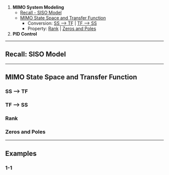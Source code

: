 
1. **MIMO System Modeling**
	+ [Recall - SISO Model](#Recall%20-%20SISO%20Model)
	+ [MIMO State Space and Transfer Function](#MIMO%20State%20Space%20and%20Transfer%20Function)
		+ Conversion: [SS --> TF](#SS%20-->%20TF) | [TF --> SS](#TF%20-->%20SS)
		+ Property: [Rank](#Rank) | [Zeros and Poles](#Zeros%20and%20Poles)
2. **PID Control**




---
## Recall: SISO Model



---
## MIMO State Space and Transfer Function

### SS --> TF


### TF --> SS


### Rank


### Zeros and Poles






---
## Examples


### 1-1

